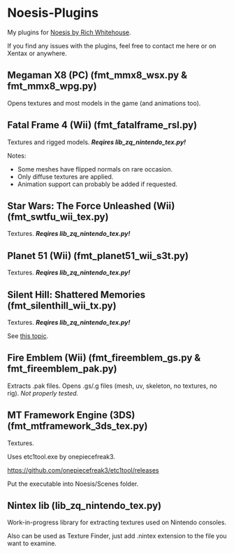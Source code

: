 # Noesis-Plugins

My plugins for [Noesis by Rich Whitehouse](http://richwhitehouse.com/index.php?content=inc_projects.php&showproject=91). 

If you find any issues with the plugins, feel free to contact me here or on Xentax or anywhere.

## Megaman X8 (PC) (fmt_mmx8_wsx.py & fmt_mmx8_wpg.py) ##
Opens textures and most models in the game (and animations too).

## Fatal Frame 4 (Wii) (fmt_fatalframe_rsl.py) ##
Textures and rigged models.
***Reqires lib_zq_nintendo_tex.py!***

Notes:

 * Some meshes have flipped normals on rare occasion.
 * Only diffuse textures are applied.
 * Animation support can probably be added if requested.

## Star Wars: The Force Unleashed (Wii) (fmt_swtfu_wii_tex.py) ##
Textures.
***Reqires lib_zq_nintendo_tex.py!***

## Planet 51 (Wii) (fmt_planet51_wii_s3t.py) ##
Textures.
***Reqires lib_zq_nintendo_tex.py!***

## Silent Hill: Shattered Memories (fmt_silenthill_wii_tx.py) ##
Textures.
***Reqires lib_zq_nintendo_tex.py!***

See [this topic](http://forum.xentax.com/viewtopic.php?f=18&t=15025).

## Fire Emblem (Wii) (fmt_fireemblem_gs.py & fmt_fireemblem_pak.py) ##
Extracts .pak files.
Opens .gs/.g files (mesh, uv, skeleton, no textures, no rig). *Not properly tested.*

## MT Framework Engine (3DS) (fmt_mtframework_3ds_tex.py) ##
Textures.

Uses etc1tool.exe by onepiecefreak3.

https://github.com/onepiecefreak3/etc1tool/releases

Put the executable into Noesis/Scenes folder.

## Nintex lib (lib_zq_nintendo_tex.py) ##
Work-in-progress library for extracting textures used on Nintendo consoles.

Also can be used as Texture Finder, just add .nintex extension to the file you want to examine.
